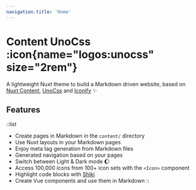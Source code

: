 ```yaml
---
navigation.title: 'Home'
---
```


# Content UnoCss :icon{name="logos:unocss" size="2rem"}

A lightweight Nuxt theme to build a Markdown driven website, based on [Nuxt Content](https://content.nuxtjs.org), [UnoCss](https://github.com/unocss/unocss) and [Iconify](https://iconify.design) :sparkles:

## Features

::list
- Create pages in Markdown in the `content/` directory
- Use Nuxt layouts in your Markdown pages
- Enjoy meta tag generation from Markdown files
- Generated navigation based on your pages
- Switch between Light & Dark mode :moon:
- Access 100,000 icons from 100+ icon sets with the `<Icon>` component
- Highlight code blocks with [Shiki](https://shiki.matsu.io)
- Create Vue components and use them in Markdown
::
